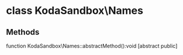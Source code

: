 class KodaSandbox\Names
=======================



## Methods
function KodaSandbox\Names::abstractMethod():void  [abstract public] 